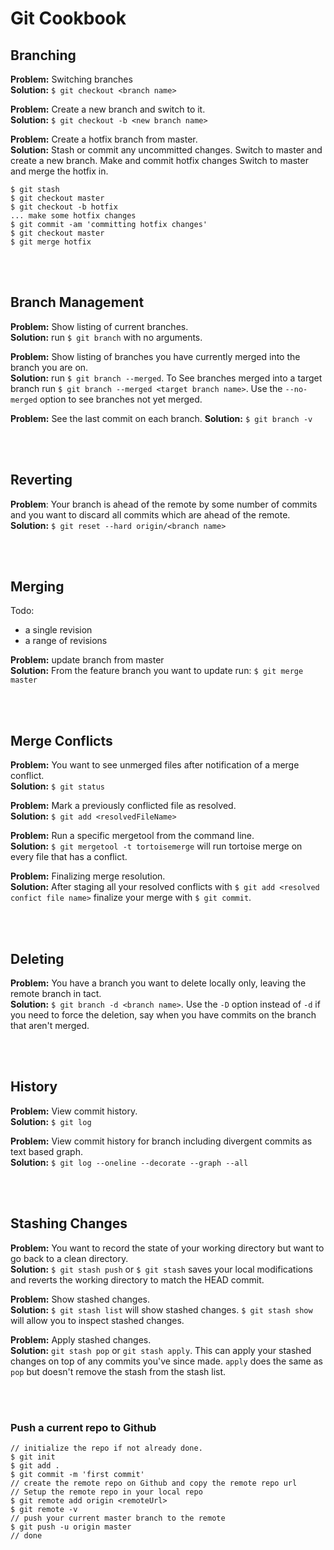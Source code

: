 # Git Cookbook  

## Branching
**Problem:** Switching branches  
**Solution:** `$ git checkout <branch name>`

**Problem:** Create a new branch and switch to it.  
**Solution:** `$ git checkout -b <new branch name>`


**Problem:** Create a hotfix branch from master.  
**Solution:** Stash or commit any uncommitted changes. Switch to master and create a new branch. Make and commit hotfix changes
Switch to master and merge the hotfix in.
~~~
$ git stash
$ git checkout master
$ git checkout -b hotfix
... make some hotfix changes
$ git commit -am 'committing hotfix changes'
$ git checkout master
$ git merge hotfix
~~~ 

<br/></br>
## Branch Management
**Problem:** Show listing of current branches.  
**Solution:** run `$ git branch` with no arguments.

**Problem:** Show listing of branches you have currently merged into the branch you are on.  
**Solution:** run `$ git branch --merged`. To See branches merged into a target branch run `$ git branch --merged <target branch name>`.
Use the `--no-merged` option to see branches not yet merged.   

**Problem:**  See the last commit on each branch. 
**Solution:** `$ git branch -v`

<br/></br>
## Reverting
**Problem**: Your branch is ahead of the remote by some number of commits and you want to discard all commits which are 
ahead of the remote.  
**Solution:** `$ git reset --hard origin/<branch name>`



<br/></br>
## Merging
Todo:
* a single revision 
* a range of revisions  

**Problem:** update branch from master  
**Solution:** From the feature branch you want to update run: `$ git merge master`

<br/></br>
## Merge Conflicts
**Problem:** You want to see unmerged files after notification of a merge conflict.  
**Solution:** `$ git status`  

**Problem:** Mark a previously conflicted file as resolved.  
**Solution:** `$ git add <resolvedFileName>`  

**Problem:** Run a specific mergetool from the command line.  
**Solution:** `$ git mergetool -t tortoisemerge` will run tortoise merge on every file that has a conflict.

**Problem:** Finalizing merge resolution.  
**Solution:** After staging all your resolved conflicts with `$ git add <resolved confict file name>` finalize your merge with
`$ git commit`. 

<br/></br>
## Deleting
**Problem:** You have a branch you want to delete locally only, leaving the remote branch
in tact.  
**Solution:** `$ git branch -d <branch name>`. Use the `-D` option instead of `-d` if you need to force the deletion, say 
when you have commits on the branch that aren't merged.  




<br/></br>
## History
**Problem:** View commit history.  
**Solution:** `$ git log`  

**Problem:** View commit history for branch including divergent commits as text based graph.  
**Solution:** `$ git log --oneline --decorate --graph --all`  

<br/></br>
## Stashing Changes
**Problem:** You want to record the state of your working directory but want to go back to a 
clean directory.  
**Solution:** `$ git stash push` or `$ git stash` saves your local modifications and reverts the working directory to match the HEAD commit.  

**Problem:** Show stashed changes.  
**Solution:** `$ git stash list` will show stashed changes. `$ git stash show` will allow you to inspect stashed changes.  

**Problem:** Apply stashed changes.  
**Solution:** `git stash pop` or `git stash apply`. This can apply your stashed changes on top of any commits you've since made.  `apply` does the same as `pop` but doesn't remove the stash from the stash list.


<br/></br>
### Push a current repo to Github  

~~~
// initialize the repo if not already done.
$ git init
$ git add .
$ git commit -m 'first commit'
// create the remote repo on Github and copy the remote repo url
// Setup the remote repo in your local repo
$ git remote add origin <remoteUrl>
$ git remote -v
// push your current master branch to the remote
$ git push -u origin master
// done
~~~
